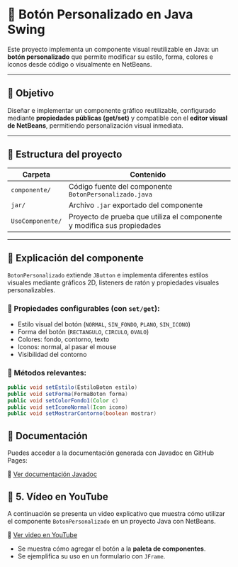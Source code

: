 # 🎨 Botón Personalizado en Java Swing

Este proyecto implementa un componente visual reutilizable en Java: un **botón personalizado** que permite modificar su estilo, forma, colores e íconos desde código o visualmente en NetBeans.

---

## 🎯 Objetivo

Diseñar e implementar un componente gráfico reutilizable, configurado mediante **propiedades públicas (get/set)** y compatible con el **editor visual de NetBeans**, permitiendo personalización visual inmediata.

---

## 🧩 Estructura del proyecto

| Carpeta | Contenido |
|--------|-----------|
| `componente/` | Código fuente del componente `BotonPersonalizado.java` |
| `jar/` | Archivo `.jar` exportado del componente |
| `UsoComponente/` | Proyecto de prueba que utiliza el componente y modifica sus propiedades |

---

## 🧠 Explicación del componente

`BotonPersonalizado` extiende `JButton` e implementa diferentes estilos visuales mediante gráficos 2D, listeners de ratón y propiedades visuales personalizables.

### 🔧 Propiedades configurables (con `set/get`):

- Estilo visual del botón (`NORMAL`, `SIN_FONDO`, `PLANO`, `SIN_ICONO`)
- Forma del botón (`RECTANGULO`, `CIRCULO`, `OVALO`)
- Colores: fondo, contorno, texto
- Iconos: normal, al pasar el mouse
- Visibilidad del contorno

### 🔄 Métodos relevantes:

```java
public void setEstilo(EstiloBoton estilo)
public void setForma(FormaBoton forma)
public void setColorFondo1(Color c)
public void setIconoNormal(Icon icono)
public void setMostrarContorno(boolean mostrar)
```
## 📄 Documentación

Puedes acceder a la documentación generada con Javadoc en GitHub Pages:

🔗 [Ver documentación Javadoc](https://cristianmartinezz1.github.io/Boton-Personalizado-en-Java/)


## 🎥 5. Vídeo en YouTube

A continuación se presenta un video explicativo que muestra cómo utilizar el componente `BotonPersonalizado` en un proyecto Java con NetBeans.

🔗 [Ver video en YouTube](https://youtu.be/dYaj9omDPU0)

- Se muestra cómo agregar el botón a la **paleta de componentes**.
- Se ejemplifica su uso en un formulario con `JFrame`.

